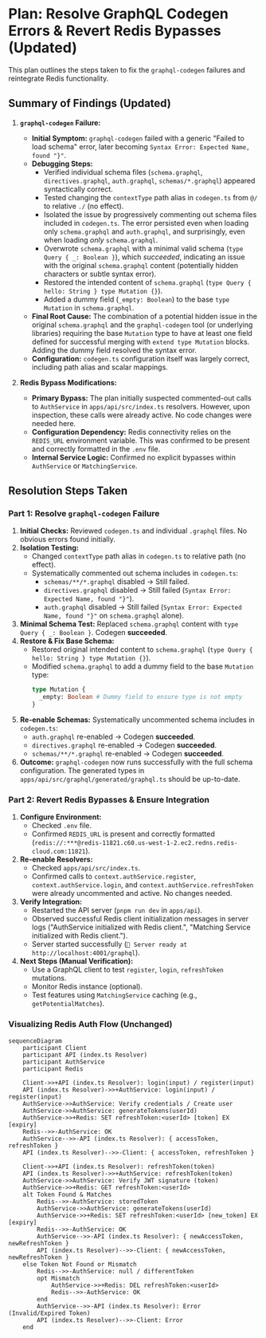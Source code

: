 # Plan: Resolve GraphQL Codegen Errors & Revert Redis Bypasses (Updated)

This plan outlines the steps taken to fix the `graphql-codegen` failures and reintegrate Redis functionality.

## Summary of Findings (Updated)

1.  **`graphql-codegen` Failure:**
    *   **Initial Symptom:** `graphql-codegen` failed with a generic "Failed to load schema" error, later becoming `Syntax Error: Expected Name, found "}"`.
    *   **Debugging Steps:**
        *   Verified individual schema files (`schema.graphql`, `directives.graphql`, `auth.graphql`, `schemas/*.graphql`) appeared syntactically correct.
        *   Tested changing the `contextType` path alias in `codegen.ts` from `@/` to relative `./` (no effect).
        *   Isolated the issue by progressively commenting out schema files included in `codegen.ts`. The error persisted even when loading only `schema.graphql` and `auth.graphql`, and surprisingly, even when loading *only* `schema.graphql`.
        *   Overwrote `schema.graphql` with a minimal valid schema (`type Query { _: Boolean }`), which *succeeded*, indicating an issue with the original `schema.graphql` content (potentially hidden characters or subtle syntax error).
        *   Restored the intended content of `schema.graphql` (`type Query { hello: String } type Mutation {}`).
        *   Added a dummy field (`_empty: Boolean`) to the base `type Mutation` in `schema.graphql`.
    *   **Final Root Cause:** The combination of a potential hidden issue in the original `schema.graphql` and the `graphql-codegen` tool (or underlying libraries) requiring the base `Mutation` type to have at least one field defined for successful merging with `extend type Mutation` blocks. Adding the dummy field resolved the syntax error.
    *   **Configuration:** `codegen.ts` configuration itself was largely correct, including path alias and scalar mappings.

2.  **Redis Bypass Modifications:**
    *   **Primary Bypass:** The plan initially suspected commented-out calls to `AuthService` in `apps/api/src/index.ts` resolvers. However, upon inspection, these calls were already active. No code changes were needed here.
    *   **Configuration Dependency:** Redis connectivity relies on the `REDIS_URL` environment variable. This was confirmed to be present and correctly formatted in the `.env` file.
    *   **Internal Service Logic:** Confirmed no explicit bypasses within `AuthService` or `MatchingService`.

## Resolution Steps Taken

### Part 1: Resolve `graphql-codegen` Failure

1.  **Initial Checks:** Reviewed `codegen.ts` and individual `.graphql` files. No obvious errors found initially.
2.  **Isolation Testing:**
    *   Changed `contextType` path alias in `codegen.ts` to relative path (no effect).
    *   Systematically commented out schema includes in `codegen.ts`:
        *   `schemas/**/*.graphql` disabled -> Still failed.
        *   `directives.graphql` disabled -> Still failed (`Syntax Error: Expected Name, found "}"`).
        *   `auth.graphql` disabled -> Still failed (`Syntax Error: Expected Name, found "}"` on `schema.graphql` alone).
3.  **Minimal Schema Test:** Replaced `schema.graphql` content with `type Query { _: Boolean }`. Codegen **succeeded**.
4.  **Restore & Fix Base Schema:**
    *   Restored original intended content to `schema.graphql` (`type Query { hello: String } type Mutation {}`).
    *   Modified `schema.graphql` to add a dummy field to the base `Mutation` type:
        ```graphql
        type Mutation {
          _empty: Boolean # Dummy field to ensure type is not empty
        }
        ```
5.  **Re-enable Schemas:** Systematically uncommented schema includes in `codegen.ts`:
    *   `auth.graphql` re-enabled -> Codegen **succeeded**.
    *   `directives.graphql` re-enabled -> Codegen **succeeded**.
    *   `schemas/**/*.graphql` re-enabled -> Codegen **succeeded**.
6.  **Outcome:** `graphql-codegen` now runs successfully with the full schema configuration. The generated types in `apps/api/src/graphql/generated/graphql.ts` should be up-to-date.

### Part 2: Revert Redis Bypasses & Ensure Integration

1.  **Configure Environment:**
    *   Checked `.env` file.
    *   Confirmed `REDIS_URL` is present and correctly formatted (`redis://:***@redis-11821.c60.us-west-1-2.ec2.redns.redis-cloud.com:11821`).
2.  **Re-enable Resolvers:**
    *   Checked `apps/api/src/index.ts`.
    *   Confirmed calls to `context.authService.register`, `context.authService.login`, and `context.authService.refreshToken` were already uncommented and active. No changes needed.
3.  **Verify Integration:**
    *   Restarted the API server (`pnpm run dev` in `apps/api`).
    *   Observed successful Redis client initialization messages in server logs ("AuthService initialized with Redis client.", "Matching Service initialized with Redis client.").
    *   Server started successfully (`🚀 Server ready at http://localhost:4001/graphql`).
4.  **Next Steps (Manual Verification):**
    *   Use a GraphQL client to test `register`, `login`, `refreshToken` mutations.
    *   Monitor Redis instance (optional).
    *   Test features using `MatchingService` caching (e.g., `getPotentialMatches`).

### Visualizing Redis Auth Flow (Unchanged)

```mermaid
sequenceDiagram
    participant Client
    participant API (index.ts Resolver)
    participant AuthService
    participant Redis

    Client->>+API (index.ts Resolver): login(input) / register(input)
    API (index.ts Resolver)->>+AuthService: login(input) / register(input)
    AuthService->>AuthService: Verify credentials / Create user
    AuthService->>AuthService: generateTokens(userId)
    AuthService->>+Redis: SET refreshToken:<userId> [token] EX [expiry]
    Redis-->>-AuthService: OK
    AuthService-->>-API (index.ts Resolver): { accessToken, refreshToken }
    API (index.ts Resolver)-->>-Client: { accessToken, refreshToken }

    Client->>+API (index.ts Resolver): refreshToken(token)
    API (index.ts Resolver)->>+AuthService: refreshToken(token)
    AuthService->>AuthService: Verify JWT signature (token)
    AuthService->>+Redis: GET refreshToken:<userId>
    alt Token Found & Matches
        Redis-->>-AuthService: storedToken
        AuthService->>AuthService: generateTokens(userId)
        AuthService->>+Redis: SET refreshToken:<userId> [new_token] EX [expiry]
        Redis-->>-AuthService: OK
        AuthService-->>-API (index.ts Resolver): { newAccessToken, newRefreshToken }
        API (index.ts Resolver)-->>-Client: { newAccessToken, newRefreshToken }
    else Token Not Found or Mismatch
        Redis-->>-AuthService: null / differentToken
        opt Mismatch
            AuthService->>+Redis: DEL refreshToken:<userId>
            Redis-->>-AuthService: OK
        end
        AuthService-->>-API (index.ts Resolver): Error (Invalid/Expired Token)
        API (index.ts Resolver)-->>-Client: Error
    end